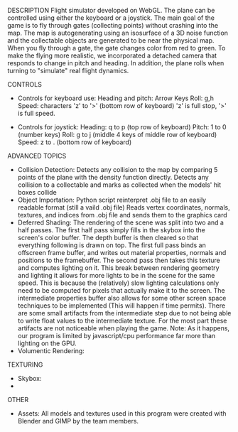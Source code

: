 DESCRIPTION
Flight simulator developed on WebGL. The plane can be controlled using either the keyboard or a joystick. The main goal of the game is to fly through gates (collecting points) 
without crashing into the map. The map is autogenerating using an isosurface of a 3D noise function and the collectable objects are generated to be near the physical map. When you fly
through a gate, the gate changes color from red to green. To make the flying more realistic, we incorporated a detached camera that responds to change in pitch
and heading. In addition, the plane rolls when turning to "simulate" real flight dynamics.

CONTROLS
- Controls for keyboard use:
	Heading and pitch: 	Arrow Keys
	Roll: 				g,h
	Speed: 				characters 'z' to '>' (bottom row of keyboard) 'z' is full stop, '>' is full speed.

- Controls for joystick:
	Heading: 			q to p (top row of keyboard)
	Pitch: 				1 to 0 (number keys)
	Roll: 				g to j (middle 4 keys of middle row of keyboard)
	Speed: 				z to . (bottom row of keyboard)

ADVANCED TOPICS
- Collision Detection:
	Detects any collision to the map by comparing 5 points of the plane with the density function directly. 
	Detects any collision to a collectable and marks as collected when the models' hit boxes collide
- Object Importation:
	Python script reinterpret .obj file to an easily readable format (still a vaild .obj file)
	Reads vertex coordinates, normals, textures, and indices from .obj file and sends them to the graphics card
- Deferred Shading:
	The rendering of the scene was split into two and a half passes. The first half pass simply fills in the skybox into the screen's color buffer.
	The depth buffer is then cleared so that everything following is drawn on top. The first full pass binds an offscreen frame buffer, and writes out material properties,
	normals and positions to the framebuffer. The second pass then takes this texture and computes lighting on it. This break between rendering geometry and lighting it 
	allows for more lights to be in the scene for the same speed. This is because the (relatively) slow lighting calculations only need to be computed for pixels that actually
	make it to the screen. The intermediate properties buffer also allows for some other screen space techniques to be implemented (This will happen if time permits). There are some
	small artifacts from the intermediate step due to not being able to write float values to the intermediate texture. For the most part these artifacts are not noticeable when playing the game.
	Note: As it happens, our program is limited by javascript/cpu performance far more than lighting on the GPU.
- Volumentic Rendering:

TEXTURING
- Skybox:
- 

OTHER
- Assets:
	All models and textures used in this program were created with Blender and GIMP by the team members.